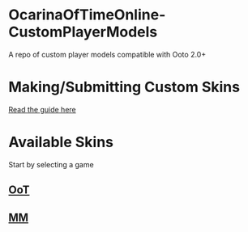# OcarinaOfTimeOnline-CustomPlayerModels
A repo of custom player models compatible with Ooto 2.0+

# Making/Submitting Custom Skins
[Read the guide here](guide/README.md)

# Available Skins
Start by selecting a game
## [OoT](oot/README.md)
## [MM](mm/README.md)

